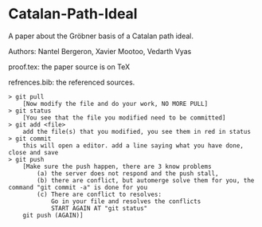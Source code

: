 #  Catalan-Path-Ideal

A paper about the Gröbner basis of a Catalan path ideal.

Authors: Nantel Bergeron, Xavier Mootoo, Vedarth Vyas

proof.tex: the paper source is on TeX

refrences.bib: the referenced sources.

```
> git pull
    [Now modify the file and do your work, NO MORE PULL]
> git status
    [You see that the file you modified need to be committed]
> git add <file>
    add the file(s) that you modified, you see them in red in status
> git commit 
    this will open a editor. add a line saying what you have done, close and save
> git push
    [Make sure the push happen, there are 3 know problems
        (a) the server does not respond and the push stall,
        (b) there are conflict, but automerge solve them for you, the command "git commit -a" is done for you
        (c) There are conflict to resolves:
            Go in your file and resolves the conflicts
            START AGAIN AT "git status" 
    git push (AGAIN)]
```
